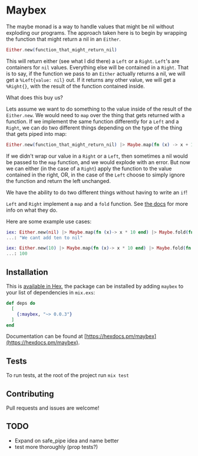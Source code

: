# Maybex

The maybe monad is a way to handle values that might be nil without exploding our programs. The approach taken here is to begin by wrapping the function that might return a nil in an `Either`.

```elixir
Either.new(function_that_might_return_nil)
```

This will return either (see what I did there) a `Left` or a `Right`. `Left`'s are containers for `nil` values. Everything else will be contained in a `Right`. That is to say, if the function we pass to an `Either` actually returns a nil, we will get a `%Left{value: nil}` out. If it returns any other value, we will get a `%Right{}`, with the result of the function contained inside.

What does this buy us?

Lets assume we want to do something to the value inside of the result of the `Either.new`. We would need to `map` over the thing that gets returned with a function. If we implement the same function differently for a `Left` and a `Right`, we can do two different things depending on the type of the thing that gets piped into map: 

```elixir
Either.new(function_that_might_return_nil) |> Maybe.map(fn (x) -> x + 10 end)
```

If we didn't wrap our value in a `Right` or a `Left`, then sometimes a nil would be passed to the `map` function, and we would explode with an error. But now we can either (in the case of a `Right`) apply the function to the value contained in the right, OR, in the case of the `Left` choose to simply ignore the function and return the left unchanged.

We have the ability to do two different things without having to  write an `if`!

`Left` and `Right` implement a `map` and a `fold` function. See [the docs](https://hexdocs.pm/maybex) for more info on what they do.

Here are some example use cases:

```elixir
iex: Either.new(nil) |> Maybe.map(fn (x)-> x * 10 end) |> Maybe.fold(fn (x)-> "We cant add ten to nil" end, fn (x) -> x end)
...: "We cant add ten to nil"
```

```elixir
iex: Either.new(10) |> Maybe.map(fn (x)-> x * 10 end) |> Maybe.fold(fn (x)-> "We cant add ten to nil" end, fn (x) -> x end)
...: 100
```

## Installation

This is [available in Hex](https://hex.pm/packages/maybex), the package can be installed
by adding `maybex` to your list of dependencies in `mix.exs`:

```elixir
def deps do
  [
    {:maybex, "~> 0.0.3"}
  ]
end
```

Documentation can be found at [https://hexdocs.pm/maybex](https://hexdocs.pm/maybex).

## Tests

To run tests, at the root of the project run `mix test`

## Contributing

Pull requests and issues are welcome!


## TODO

- Expand on safe_pipe idea and name better
- test more thoroughly (prop tests?)
